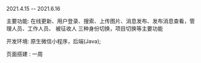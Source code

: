 2021.4.15 -- 2021.6.16

主要功能: 在线更新、用户登录、搜索、上传图片、消息发布、发布消息查看，管理人员、工作人员、 被征收人 三种身份切换，项目切换等主要功能

开发环境: 原生微信小程序，后端(Java);

页面搭建 : 一周